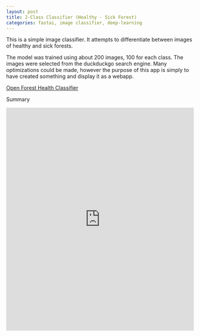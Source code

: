 ```yaml
---
layout: post
title: 2-Class Classifier (Healthy - Sick Forest)
categories: fastai, image classifier, deep-learning
---
```


This is a simple image classifier. It attempts to differentiate between images of healthy and sick forests.

The model was trained using about 200 images, 100 for each class. The images were selected from the duckduckgo search engine.
Many optimizations could be made, however the purpose of this app is simply to have created something and display it as a webapp.


<a href="https://mybinder.org/v2/gh/maxsivertsen/maxsivertsen.github.io/f37250c602f713406fd5a85711baa4475414f600?urlpath=lab%2Ftree%2F02_APP_forest_predictor.ipynb" target="_blank">Open Forest Health Classifier</a>

Summary

<iframe
    src="https://mybinder.org/v2/gh/maxsivertsen/maxsivertsen.github.io/f37250c602f713406fd5a85711baa4475414f600?urlpath=lab%2Ftree%2F02_APP_forest_predictor.ipynb"
    width="100%"
    height="600"
    frameborder="0">
</iframe>